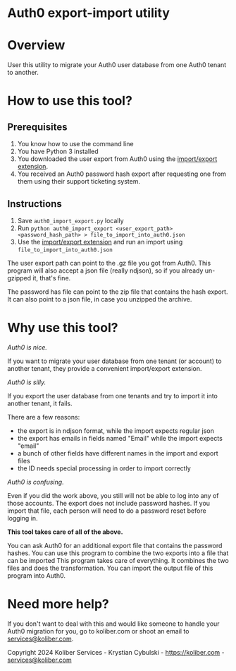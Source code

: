 # Auth0 export-import utility

# Overview

User this utility to migrate your Auth0 user database from one Auth0 tenant to another.

# How to use this tool?

## Prerequisites
1. You know how to use the command line
2. You have Python 3 installed
3. You downloaded the user export from Auth0 using the [import/export extension](https://auth0.com/docs/customize/extensions/user-import-export-extension).
4. You received an Auth0 password hash export after requesting one from them using their support ticketing system.

## Instructions
1. Save `auth0_import_export.py` locally
2. Run `python auth0_import_export <user_export_path> <password_hash_path> > file_to_import_into_auth0.json`
3. Use the [import/export extension](https://auth0.com/docs/customize/extensions/user-import-export-extension) and run an import using `file_to_import_into_auth0.json`

The user export path can point to the .gz file you got from Auth0. This program will also accept a json file (really ndjson), so if you already un-gzipped it, that's fine.

The password has file can point to the zip file that contains the hash export. It can also point to a json file, in case you unzipped the archive.

# Why use this tool?

_Auth0 is nice._

If you want to migrate your user database from one tenant (or account) to another tenant,
they provide a convenient import/export extension.

_Auth0 is silly._

If you export the user database from one tenants and try to import it into another tenant, it fails.

There are a few reasons:

- the export is in ndjson format, while the import expects regular json
- the export has emails in fields named "Email" while the import expects "email"
- a bunch of other fields have different names in the import and export files
- the ID needs special processing in order to import correctly

_Auth0 is confusing._

Even if you did the work above, you still will not be able to log into any of those accounts.
The export does not include password hashes. If you import that file, each person will need to do a password reset
before logging in.

__This tool takes care of all of the above.__

You can ask Auth0 for an additional export file that contains the password hashes.
You can use this program to combine the two exports into a file that can be imported
This program takes care of everything. It combines the two files and does the transformation. You can import
the output file of this program into Auth0.


# Need more help?

If you don't want to deal with this and would like someone to handle your Auth0 migration for you, go to koliber.com
or shoot an email to services@koliber.com.

Copyright 2024 Koliber Services - Krystian Cybulski - https://koliber.com - services@koliber.com
